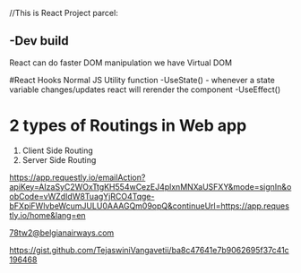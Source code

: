 //This is React Project
parcel:

-Dev build
-



React can do faster DOM manipulation
we have Virtual DOM

#React Hooks
Normal JS Utility function
-UseState() - whenever a state variable changes/updates react will rerender the component
-UseEffect()


# 2 types of Routings in Web app
1. Client Side Routing
2. Server Side Routing 



https://app.requestly.io/emailAction?apiKey=AIzaSyC2WOxTtgKH554wCezEJ4plxnMNXaUSFXY&mode=signIn&oobCode=vWZdIdW8TuagYjRCO4Tqge-bFXpiFWlvbeWcumJULU0AAAGQm09opQ&continueUrl=https://app.requestly.io/home&lang=en

78tw2@belgianairways.com


https://gist.github.com/TejaswiniVangavetii/ba8c47641e7b9062695f37c41c196468
